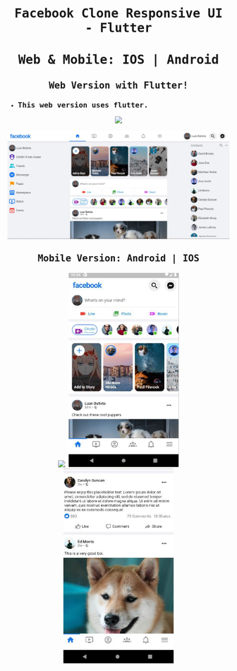 <samp>

# <p align='center'>Facebook Clone Responsive UI - Flutter</p>
# <p align='center'>Web & Mobile: IOS | Android</p>

## <p align='center'>Web Version with Flutter!</p>
- ### This web version uses flutter.

<p align="center"><img src="assets/videos/web.gif" /></p>

![Web Screenshot](screenshots/web.JPG)

## <p align='center'>Mobile Version: Android | IOS</p>


<p align="center">
<img  width=250 src="assets/videos/mobile.gif" />
<img  width=250 src="screenshots/facebook-mobile2.JPG" />
<img  width=250 src="screenshots/facebook-mobile0.JPG" />
</p>
</samp>